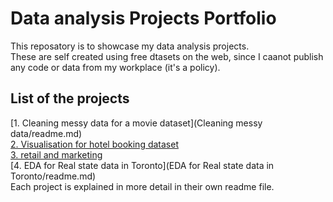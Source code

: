# Data analysis Projects Portfolio
This reposatory is to showcase my data analysis projects.\
These are self created using free dtasets on the web, since I caanot publish any code or data from my workplace (it's a policy).

## List of the projects
[1. Cleaning messy data for a movie dataset](Cleaning messy data/readme.md)\
[2. Visualisation for hotel booking dataset](Visualisation/readme.md)\
[3. retail and marketing](retail/readme.md)\
[4. EDA for Real state data in Toronto](EDA for Real state data in Toronto/readme.md)\
Each project is explained in more detail in their own readme file.


